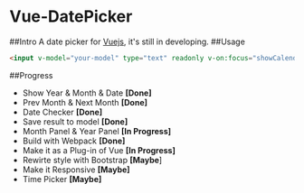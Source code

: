 # Vue-DatePicker
##Intro
A date picker for [Vuejs](https://github.com/vuejs/vue/ "Vue"), it's still in developing.
##Usage
```html
<input v-model="your-model" type="text" readonly v-on:focus="showCalendar($event,parent,'child')">
```
##Progress
- Show Year & Month & Date __[Done]__
- Prev Month & Next Month __[Done]__
- Date Checker __[Done]__
- Save result to model __[Done]__
- Month Panel & Year Panel __[In Progress]__
- Build with Webpack __[Done]__
- Make it as a Plug-in of Vue __[In Progress]__
- Rewirte style with Bootstrap __[Maybe__]
- Make it Responsive __[Maybe]__
- Time Picker __[Maybe]__
